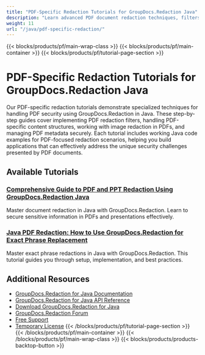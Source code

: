 ```yaml
---
title: "PDF-Specific Redaction Tutorials for GroupDocs.Redaction Java"
description: "Learn advanced PDF document redaction techniques, filters, and specialized handling with GroupDocs.Redaction for Java."
weight: 11
url: "/java/pdf-specific-redaction/"
---
```

{{< blocks/products/pf/main-wrap-class >}}
{{< blocks/products/pf/main-container >}}
{{< blocks/products/pf/tutorial-page-section >}}
# PDF-Specific Redaction Tutorials for GroupDocs.Redaction Java

Our PDF-specific redaction tutorials demonstrate specialized techniques for handling PDF security using GroupDocs.Redaction in Java. These step-by-step guides cover implementing PDF redaction filters, handling PDF-specific content structures, working with image redaction in PDFs, and managing PDF metadata securely. Each tutorial includes working Java code examples for PDF-focused redaction scenarios, helping you build applications that can effectively address the unique security challenges presented by PDF documents.

## Available Tutorials

### [Comprehensive Guide to PDF and PPT Redaction Using GroupDocs.Redaction Java](./groupdocs-redaction-java-pdf-ppt-redaction-guide/)
Master document redaction in Java with GroupDocs.Redaction. Learn to secure sensitive information in PDFs and presentations effectively.

### [Java PDF Redaction&#58; How to Use GroupDocs.Redaction for Exact Phrase Replacement](./java-pdf-redaction-groupdocs-redaction-exact-phrase/)
Master exact phrase redactions in Java with GroupDocs.Redaction. This tutorial guides you through setup, implementation, and best practices.

## Additional Resources

- [GroupDocs.Redaction for Java Documentation](https://docs.groupdocs.com/redaction/java/)
- [GroupDocs.Redaction for Java API Reference](https://reference.groupdocs.com/redaction/java/)
- [Download GroupDocs.Redaction for Java](https://releases.groupdocs.com/redaction/java/)
- [GroupDocs.Redaction Forum](https://forum.groupdocs.com/c/redaction)
- [Free Support](https://forum.groupdocs.com/)
- [Temporary License](https://purchase.groupdocs.com/temporary-license/)
{{< /blocks/products/pf/tutorial-page-section >}}
{{< /blocks/products/pf/main-container >}}
{{< /blocks/products/pf/main-wrap-class >}}
{{< blocks/products/products-backtop-button >}}